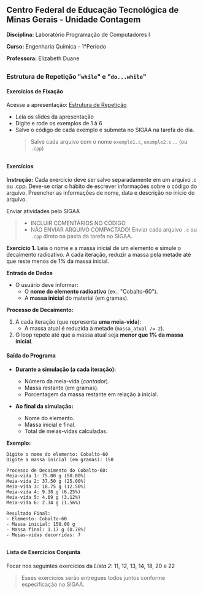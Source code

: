 ## Centro Federal de Educação Tecnológica de Minas Gerais - Unidade Contagem

**Disciplina:** Laboratório Programação de Computadores I

**Curso:** Engenharia Química - 1°Período

**Professora:** Elizabeth Duane

##
### Estrutura de Repetição "`while`" e "`do...while`"

#### Exercícios de Fixação

Acesse a apresentação: [Estrutura de Repetição](https://docs.google.com/presentation/d/1GqQdHXTRTsCUUvsM8im9chdWjwaYGNkrB-jM_xqsCCs/edit?usp=sharing)

- Leia os slides da apresentação
- Digite e rode os exemplos de 1 à 6
- Salve o código de cada exemplo e submeta no SIGAA na tarefa do dia.
  > Salve cada arquivo com o nome `exemplo1.c`, `exemplo2.c` ... (ou `.cpp`)

##
#### Exercícios

**Instrução:** Cada exercício deve ser salvo separadamente em um arquivo .c ou .cpp. Deve-se criar o hábito de escrever informações sobre o código do arquivo. Preencher as informações de nome, data e descrição no início do arquivo.

Enviar atividades pelo SIGAA 

> - INCLUIR COMENTÁRIOS NO CÓDIGO
> - NÃO ENVIAR ARQUIVO COMPACTADO\! Enviar cada arquivo `.c` ou `.cpp` direto na pasta da tarefa no SIGAA.

**Exercício 1.** Leia o nome e a massa inicial de um elemento e simule o decaimento radioativo. A cada iteração, reduzir a massa pela metade até que reste menos de 1% da massa inicial.

**Entrada de Dados**

- O usuário deve informar:
  - O **nome do elemento radioativo** (ex.: "Cobalto-60").
  - A **massa inicial** do material (em gramas).

**Processo de Decaimento:**

1.  A cada iteração (que representa **uma meia-vida**):
    - A massa atual é reduzida à metade (`massa_atual /= 2`).
2.  O loop repete até que a massa atual seja **menor que 1% da massa inicial**.

#### **Saída do Programa**

- **Durante a simulação (a cada iteração):**
  - Número da meia-vida (_contador_).
  - Massa restante (em gramas).
  - Porcentagem da massa restante em relação à inicial.
- **Ao final da simulação:**

  - Nome do elemento.
  - Massa inicial e final.
  - Total de meias-vidas calculadas.

**Exemplo:**

```
Digite o nome do elemento: Cobalto-60
Digite a massa inicial (em gramas): 150

Processo de Decaimento do Cobalto-60:
Meia-vida 1: 75.00 g (50.00%)
Meia-vida 2: 37.50 g (25.00%)
Meia-vida 3: 18.75 g (12.50%)
Meia-vida 4: 9.38 g (6.25%)
Meia-vida 5: 4.69 g (3.12%)
Meia-vida 6: 2.34 g (1.56%)

Resultado Final:
- Elemento: Cobalto-60
- Massa inicial: 150.00 g
- Massa final: 1.17 g (0.78%)
- Meias-vidas decorridas: 7
```

##

#### Lista de Exercícios Conjunta

Focar nos seguintes exercícios da _Lista 2_: 11, 12, 13, 14, 18, 20 e 22

> Esses exercícios serão entregues todos juntos conforme especificação no SIGAA.
